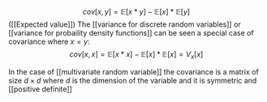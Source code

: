 $$
cov[x,y] = \mathbb{E}[x * y] - \mathbb{E}[x] * \mathbb{E}[y] 
$$
([[Expected value]])
The [[variance for discrete random variables]] or [[variance for probaility density functions]] can be seen a special case of covariance where $x = y$:
$$
cov[x,x] = \mathbb{E}[x * x] - \mathbb{E}[x] * \mathbb{E}[x] = V_x[x] 
$$

In the case of [[multivariate random variable]] the covariance is a matrix of size $d \times d$ where $d$ is the dimension of the variable and it is symmetric and [[positive definite]] 
